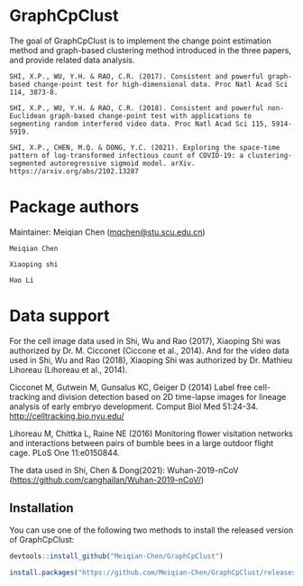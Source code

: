 
# GraphCpClust

<!-- badges: start -->
<!-- badges: end -->

The goal of GraphCpClust is to implement the change point estimation method and graph-based clustering method introduced in the three papers, and provide related data analysis.

    SHI, X.P., WU, Y.H. & RAO, C.R. (2017). Consistent and powerful graph-based change-point test for high-dimensional data. Proc Natl Acad Sci 114, 3873-8.

    SHI, X.P., WU, Y.H. & RAO, C.R. (2018). Consistent and powerful non-Euclidean graph-based change-point test with applications to segmenting random interfered video data. Proc Natl Acad Sci 115, 5914-5919.

    SHI, X.P., CHEN, M.Q. & DONG, Y.C. (2021). Exploring the space-time pattern of log-transformed infectious count of COVID-19: a clustering-segmented autoregressive sigmoid model. arXiv. https://arxiv.org/abs/2102.13287

# Package authors

Maintainer: Meiqian Chen (mqchen@stu.scu.edu.cn)

    Meiqian Chen
    
    Xiaoping shi
    
    Hao Li

# Data support

For the cell image data used in Shi, Wu and Rao (2017), Xiaoping Shi was authorized by Dr. M. Cicconet (Ciccone et al., 2014). And for the video data used in Shi, Wu and Rao (2018), Xiaoping Shi was authorized by Dr. Mathieu Lihoreau (Lihoreau et al., 2014).

Cicconet M, Gutwein M, Gunsalus KC, Geiger D (2014) Label free cell-tracking and division detection based on 2D time-lapse images for lineage analysis of early embryo development. Comput Biol Med 51:24-34. http://celltracking.bio.nyu.edu/

Lihoreau M, Chittka L, Raine NE (2016) Monitoring flower visitation networks and interactions between pairs of bumble bees in a large outdoor flight cage. PLoS One 11:e0150844.

The data used in Shi, Chen & Dong(2021): Wuhan-2019-nCoV (https://github.com/canghailan/Wuhan-2019-nCoV/)

## Installation

You can use one of the following two methods to install the released version of GraphCpClust:

```r
devtools::install_github("Meiqian-Chen/GraphCpClust")
```
```r
install.packages("https://github.com/Meiqian-Chen/GraphCpClust/releases/download/v1.0/GraphCpClust_1.0.tar.gz",repos = NULL,type="source")
```

